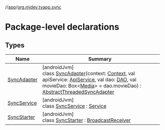//[app](../../index.md)/[org.mjdev.tvapp.sync](index.md)

# Package-level declarations

## Types

| Name | Summary |
|---|---|
| [SyncAdapter](-sync-adapter/index.md) | [androidJvm]<br>class [SyncAdapter](-sync-adapter/index.md)(context: [Context](https://developer.android.com/reference/kotlin/android/content/Context.html), val apiService: [ApiService](../org.mjdev.tvapp.repository/-api-service/index.md), val dao: [DAO](../org.mjdev.tvapp.database/-d-a-o/index.md), val movieDao: Box&lt;[Media](../org.mjdev.tvapp.data.local/-media/index.md)&gt; = dao.movieDao) : [AbstractThreadedSyncAdapter](https://developer.android.com/reference/kotlin/android/content/AbstractThreadedSyncAdapter.html) |
| [SyncService](-sync-service/index.md) | [androidJvm]<br>class [SyncService](-sync-service/index.md) : [Service](https://developer.android.com/reference/kotlin/android/app/Service.html) |
| [SyncStarter](-sync-starter/index.md) | [androidJvm]<br>class [SyncStarter](-sync-starter/index.md) : [BroadcastReceiver](https://developer.android.com/reference/kotlin/android/content/BroadcastReceiver.html) |
